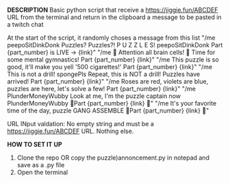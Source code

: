 **DESCRIPTION**
Basic python script that receive a https://jiggie.fun/ABCDEF URL from the terminal and return in the clipboard a message to be pasted in a twitch chat

At the start of the script, it randomly choses a message from this list
"/me peepoSitDinkDonk Puzzles? Puzzles?! P U Z Z L E S! peepoSitDinkDonk Part {part_number} is LIVE -> {link}"
"/me 🚨 Attention all brain cells! 🚨 Time for some mental gymnastics! Part {part_number} {link}"
"/me This puzzle is so good, it'll make you yell '500 cigarettes!' Part {part_number} {link}"
"/me This is not a drill! spongePls Repeat, this is NOT a drill! Puzzles have arrived! Part {part_number} {link}"
"/me Roses are red, violets are blue, puzzles are here, let's solve a few! Part {part_number} {link}"
"/me PlunderMoneyWubby Look at me, I'm the puzzle captain now PlunderMoneyWubby 🧩Part {part_number} {link} 🧩"
"/me It's your favorite time of the day, puzzle GANG ASSEMBLE 🧩Part {part_number} {link} 🧩"

URL INput valdation: No empty string and must be a https://jiggie.fun/ABCDEF URL. Nothing else.

**HOW TO SET IT UP**
1) Clone the repo OR copy the puzzle)annoncement.py in notepad and save as a .py file
2) Open the terminal 
